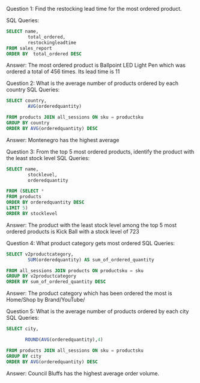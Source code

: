 Question 1: 
Find the restocking lead time for the most ordered product.

SQL Queries:
```SQL
SELECT name,
		total_ordered,
		restockingleadtime
FROM sales_report
ORDER BY  total_ordered DESC
```
Answer: 
The most ordered product is Ballpoint LED Light Pen which was ordered a total of 456 times. Its lead time is 11


Question 2: 
What is the average number of products ordered by each country
SQL Queries:
```SQL
SELECT country,
        AVG(orderedquantity)

FROM products JOIN all_sessions ON sku = productsku
GROUP BY country
ORDER BY AVG(orderedquantity) DESC
```
Answer:
Montenegro has the highest average


Question 3: 
From the top 5 most ordered products, identify the product with the least stock level
SQL Queries:
```SQL
SELECT name,
		stocklevel,
		orderedquantity

FROM (SELECT * 
FROM products 
ORDER BY orderedquantity DESC 
LIMIT 5)
ORDER BY stocklevel
```
Answer:
The product with the least stock level among the top 5 most ordered products is Kick Ball with a stock level of 723


Question 4: 
What product category gets most ordered
SQL Queries:
```SQL
SELECT v2productcategory,
		SUM(orderedquantity) AS sum_of_ordered_quantity

FROM all_sessions JOIN products ON productsku = sku
GROUP BY v2productcategory
ORDER BY sum_of_ordered_quantity DESC
```
Answer:
The product category which has been ordered the most is Home/Shop by Brand/YouTube/


Question 5: 
What is the average number of products ordered by each city
SQL Queries:
```SQL
SELECT city,

	   ROUND(AVG(orderedquantity),4)

FROM products JOIN all_sessions ON sku = productsku
GROUP BY city
ORDER BY AVG(orderedquantity) DESC
```
Answer:
Council Bluffs has the highest average order volume.
